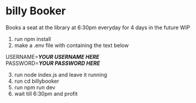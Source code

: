 # billy Booker
Books a seat at the library at 6:30pm everyday for 4 days in the future
WIP
1. run npm install
2. make a .env file with containing the text below

USERNAME=***YOUR USERNAME HERE***\
PASSWORD=***YOUR PASSWORD HERE***

3. run node index.js and leave it running
4. run cd billybooker
5. run npm run dev
6. wait till 6:30pm and profit

